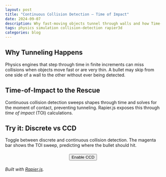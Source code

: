 ```yaml
---
layout: post
title: "Continuous Collision Detection — Time of Impact"
date: 2024-09-07
description: Why fast-moving objects tunnel through walls and how Time-of-Impact continuous collision detection solves it. Interactive demo with Rapier.js.
tags: physics simulation collision-detection rapier3d
categories: blog
---
```


## Why Tunneling Happens

Physics engines that step through time in finite increments can miss collisions when objects move fast or are very thin. A bullet may skip from one side of a wall to the other without ever being detected.

## Time-of-Impact to the Rescue

Continuous collision detection sweeps shapes through time and solves for the moment of contact, preventing tunneling. Rapier.js exposes this through *time of impact* (TOI) calculations.

## Try it: Discrete vs CCD

Toggle between discrete and continuous collision detection. The magenta bar shows the TOI sweep, predicting where the bullet should hit.

<div id="ccd-demo" style="max-width:480px; margin:20px auto; text-align:center;">
  <canvas id="ccd-canvas" width="480" height="120" style="background:#111; width:100%;"></canvas>
  <div style="margin-top:10px;">
    <button id="ccd-toggle">Enable CCD</button>
  </div>
</div>

<script src="https://cdn.jsdelivr.net/npm/@dimforge/rapier2d-compat@0.12.0/rapier2d-compat.min.js"></script>
<script>
RAPIER.init().then(() => {
  const canvas = document.getElementById('ccd-canvas');
  const ctx = canvas.getContext('2d');
  const scale = 100;
  let useCCD = false;
  let world, bullet;

  function reset() {
    world = new RAPIER.World({ x: 0, y: 0 });
    bullet = world.createRigidBody(
      RAPIER.RigidBodyDesc.dynamic().setTranslation(-2, 0).setLinvel(50, 0)
    );
    world.createCollider(
      RAPIER.ColliderDesc.ball(0.1).setCcdEnabled(useCCD),
      bullet
    );
    const wallBody = world.createRigidBody(
      RAPIER.RigidBodyDesc.fixed().setTranslation(0, 0)
    );
    world.createCollider(RAPIER.ColliderDesc.cuboid(0.025, 0.5), wallBody);
  }

  function draw() {
    ctx.clearRect(0, 0, canvas.width, canvas.height);
    ctx.fillStyle = '#808080';
    ctx.fillRect(canvas.width / 2 - 0.025 * scale, canvas.height / 2 - 0.5 * scale, 0.05 * scale, 1 * scale);
    ctx.fillStyle = 'hotpink';
    ctx.fillRect(canvas.width / 2 - 2 * scale, canvas.height / 2, 1.875 * scale, 2);
    const pos = bullet.translation();
    ctx.beginPath();
    ctx.arc(canvas.width / 2 + pos.x * scale, canvas.height / 2 - pos.y * scale, 0.1 * scale, 0, Math.PI * 2);
    ctx.fillStyle = '#ff6a00';
    ctx.fill();
  }

  function step() {
    world.step();
    draw();
    requestAnimationFrame(step);
  }

  document.getElementById('ccd-toggle').addEventListener('click', () => {
    useCCD = !useCCD;
    reset();
    document.getElementById('ccd-toggle').textContent = useCCD ? 'Switch to Discrete' : 'Enable CCD';
  });

  reset();
  step();
});
</script>

*Built with [Rapier.js](https://rapier.rs).* 
